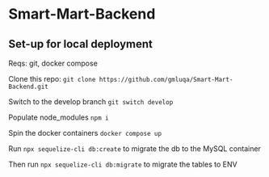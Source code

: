 # Smart-Mart-Backend

## Set-up for local deployment

Reqs: git, docker compose

Clone this repo: `git clone https://github.com/gmluqa/Smart-Mart-Backend.git`

Switch to the develop branch `git switch develop`

Populate node_modules `npm i`

Spin the docker containers `docker compose up`

Run `npx sequelize-cli db:create` to migrate the db to the MySQL container

Then run `npx sequelize-cli db:migrate` to migrate the tables to ENV
